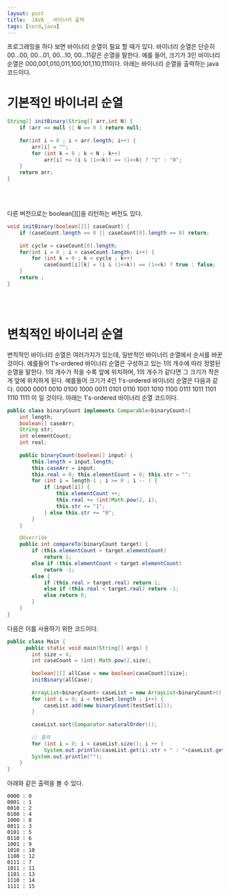 ```yaml
---
layout: post
title:  JAVA _ 바이너리 출력
tags: [cord,java]
---
```


프로그래밍을 하다 보면 바이너리 순열이 필요 할 때가 있다. 바이너리 순열은 단순히 00...00, 00...01, 00...10, 00...11같은 순열을 말한다. 예를 들어, 크기가 3인 바이너리 순열은 000,001,010,011,100,101,110,111이다. 아래는 바이너리 순열을 출력하는 java 코드이다.

# 기본적인 바이너리 순열

``` java
String[] initBinary(String[] arr,int N) {
    if (arr == null || N == 0 ) return null;
    	
    for(int i = 0 ; i < arr.length; i++) {
        arr[i] = "";
        for (int k = 0 ; k < N ; k++)
            arr[i] += (i & (1<<k)) == (1<<k) ? "1" : "0";
    }
    return arr;
}
```
<br><Br>
  
다른 버전으로는 boolean[][]을 리턴하는 버전도 있다.

``` java
void initBinary(boolean[][] caseCount) {
    if (caseCount.length == 0 || caseCount[0].length == 0) return;
    	
    int cycle = caseCount[0].length;
    for(int i = 0 ; i < caseCount.length; i++) {
        for (int k = 0 ; k < cycle ; k++)
            caseCount[i][k] = (i & (1<<k)) == (1<<k) ? true : false;
    }
    return ;
}
```

<br><br>

# 변칙적인 바이너리 순열

변칙적인 바이너리 순열은 여러가지가 있는데, 일반적인 바이너리 순열에서 순서를 바꾼 것이다. 예를들어 1's-ordered 바이너리 순열은 구성하고 있는 1의 개수에 따라 정렬된 순열을 말한다. 1의 개수가 적을 수록 앞에 위치하며, 1의 개수가 같다면 그 크기가 작은게 앞에 위치하게 된다. 예를들어 크기가 4인 1's-ordered 바이너리 순열은 다음과 같다. 0000 0001 0010 0100 1000 0011 0101 0110 1001 1010 1100 0111 1011 1101 1110 1111 이 일 것이다. 아래는 1's-ordered 바이너리 순열 코드이다.

``` java
public class binaryCount implements Comparable<binaryCount>{
    int length;
    boolean[] caseArr;
    String str;
    int elementCount;
    int real;
    	
    public binaryCount(boolean[] input) {
    	this.length = input.length;
    	this.caseArr = input;
    	this.real = 0; this.elementCount = 0; this.str = "";
    	for (int i = length-1 ; i >= 0 ; i -- ) {
    		if (input[i]) {
    			this.elementCount ++;
    			this.real += (int)Math.pow(2, i);
    			this.str += "1";
    		} else this.str += "0";
    	}
    }

    @Override
    public int compareTo(binaryCount target) {
    	if (this.elementCount > target.elementCount)
    		return 1;
    	else if (this.elementCount < target.elementCount)
    		return -1;
    	else {
    		if (this.real > target.real) return 1;
    		else if (this.real < target.real) return -1;
    		else return 0;
    	}
    }
}
```

다음은 이를 사용하기 위한 코드이다. 

``` java
public class Main {
	  public static void main(String[] args) {
        int size = 4;
        int caseCount = (int) Math.pow(2,size);
        
        boolean[][] allCase = new boolean[caseCount][size];
        initBinary(allCase);
        
        ArrayList<binaryCount> caseList = new ArrayList<binaryCount>();
        for (int i = 0; i < testSet.length ; i++) {
        	caseList.add(new binaryCount(testSet[i]));
        }
        
        caseList.sort(Comparator.naturalOrder());
        
        // 출력
        for (int i = 0; i < caseList.size(); i ++ )
        	System.out.println(caseList.get(i).str + " : "+caseList.get(i).real);
        System.out.println("");
    }
}
```

아래와 같은 출력을 볼 수 있다.

```
0000 : 0
0001 : 1
0010 : 2
0100 : 4
1000 : 8
0011 : 3
0101 : 5
0110 : 6
1001 : 9
1010 : 10
1100 : 12
0111 : 7
1011 : 11
1101 : 13
1110 : 14
1111 : 15
```
